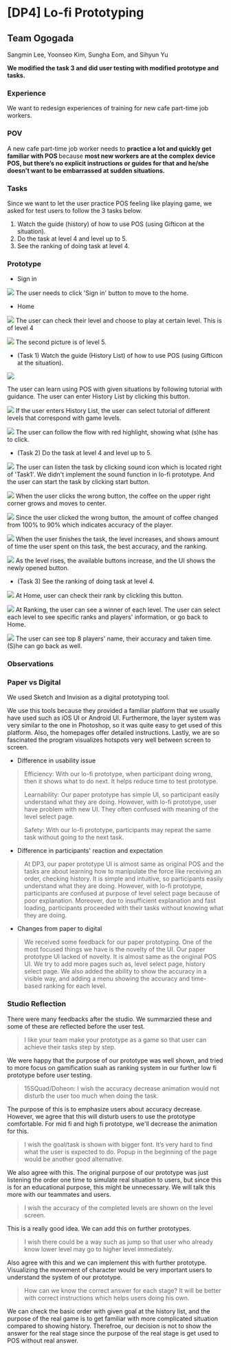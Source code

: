 # [DP4] Lo-fi Prototyping

## Team Ogogada
Sangmin Lee, Yoonseo Kim, Sungha Eom, and Sihyun Yu

**We modified the task 3 and did user testing with modified prototype and tasks.**

### Experience
We want to redesign experiences of training for new cafe part-time job workers.

### POV
A new cafe part-time job worker 
needs to <strong> practice a lot and quickly get familiar with POS </strong> because <strong> most new workers are at the complex device POS, but there’s no explicit instructions or guides for that and he/she doesn’t want to be embarrassed at sudden situations. </strong>

### Tasks
Since we want to let the user practice POS feeling like playing game, we asked for test users to follow the 3 tasks below.

1. Watch the guide (history) of how to use POS (using Gifticon at the situation).
2. Do the task at level 4 and level up to 5.
3. See the ranking of doing task at level 4.

### Prototype
- Sign in

![](./Images/prototype1.png)
The user needs to click 'Sign in' button to move to the home.

- Home

![](./Images/prototype2.png)
The user can check their level and choose to play at certain level. This is of level 4

![](./Images/prototype10.png)
The second picture is of level 5.

- (Task 1) Watch the guide (History List) of how to use POS (using Gifticon at the situation).

![](./Images/prototype_history.png)

The user can learn using POS with given situations by following tutorial with guidance. The user can enter History List by clicking this button.

![](./Images/prototype3.png)
If the user enters History List, the user can select tutorial of different levels that correspond with game levels.

![](./Images/prototype4.png)
The user can follow the flow with red highlight, showing what (s)he has to click.

- (Task 2) Do the task at level 4 and level up to 5.

![](./Images/prototype5.png)
The user can listen the task by clicking sound icon which is located right of 'Task1'. We didn't implement the sound function in lo-fi prototype. And the user can start the task by clicking start button.

![](./Images/prototype7.png)
When the user clicks the wrong button, the coffee on the upper right corner grows and moves to center.

![](./Images/prototype6.png)
Since the user clicked the wrong button, the amount of coffee changed from 100% to 90% which indicates accuracy of the player.

![](./Images/prototype8.png)
When the user finishes the task, the level increases, and shows amount of time the user spent on this task, the best accuracy, and the ranking.

![](./Images/prototype9.png)
As the level rises, the available buttons increase, and the UI shows the newly opened button.

- (Task 3) See the ranking of doing task at level 4.


![](./Images/prototype_rank.png)
At Home, user can check their rank by clickling this button.


![](./Images/prototype11.png)
At Ranking, the user can see a winner of each level.
The user can select each level to see specific ranks and players' information, or go back to Home.

![](./Images/prototype12.png)
The user can see top 8 players' name, their accuracy and taken time. (S)he can go back as well.






### Observations

### Paper vs Digital

We used Sketch and Invision as a digital prototyping tool.

We use this tools because they provided a familiar platform that we usually have used such as iOS UI or Android UI. Furthermore, the layer system was very similar to the one in Photoshop, so it was quite easy to get used of this platform. Also, the homepages offer detailed instructions. Lastly, we are so fascinated the program visualizes hotspots very well between screen to screen.

* Difference in usability issue
> Efficiency: With our lo-fi prototype, when participant doing wrong, then it shows what to do next. It helps reduce time to test prototype.
>
> Learnability: Our paper prototype has simple UI, so participant easily understand what they are doing. However, with lo-fi prototype, user have problem with new UI. They often confused with meaning of the level select page.
>
> Safety: With our lo-fi prototype, participants may repeat the same task without going to the next task.

* Difference in participants' reaction and expectation
> At DP3, our paper prototype UI is almost same as original POS and the tasks are about learning how to manipulate the force like receiving an order, checking history. It is simple and intuitive, so participants easily understand what they are doing. However, with lo-fi prototype, participants are confused at purpose of level select page because of poor explanation. Moreover, due to insufficient explanation and fast loading, participants proceeded with their tasks without knowing what they are doing.

* Changes from paper to digital
> We received some feedback for our paper prototyping. One of the most focused things we have is the novelty of the UI. Our paper prototype UI lacked of novelty. It is almost same as the original POS UI. We try to add more pages such as, level select page, history select page. We also added the ability to show the accuracy in a visible way, and adding a menu showing the accuracy and time-based ranking for each level. 

### Studio Reflection
There were many feedbacks after the studio. We summarzied these and some of these are reflected before the user test. 
 
> I like your team make your prototype as a game so that user can achieve their tasks step by step.

We were happy that the purpose of our prototype was well shown, and tried to more focus on gamification suah as ranking system in our further low fi prototype before user testing. 

> 15SQuad/Doheon: I wish the accuracy decrease animation would not disturb the user too much when doing the task.

The purpose of this is to emphasize users about accuracy decrease. However, we agree that this will disturb users to use the prototype comfortable. For mid fi and high fi prototype, we'll decrease the animation for this. 

> I wish the goal/task is shown with bigger font. It’s very hard to find what the user is expected to do. Popup in the beginning of the page would be another good alternative.

We also agree with this. The original purpose of our prototype was just listening the order one time to simulate real situation to users, but since this is for an educational purpose, this might be unnecessary. We will talk this more with our teammates and users. 

> I wish the accuracy of the completed levels are shown on the level screen. 

This is a really good idea. We can add this on further prototypes. 

> I wish there could be a way such as jump so that user who already know lower level may go to higher level immediately.

Also agree with this and we can implement this with further prototype. Visualizing the movement of character would be very important users to understand the system of our prototype. 

> How can we know the correct answer for each stage? It will be better with correct instructions which helps users doing his own.

We can check the basic order with given goal at the history list, and the purpose of the real game is to get familiar with more complicated situation compared to showing history. Therefroe, our decision is not to show the answer for the real stage since the purpose of the real stage is get used to POS without real answer. 
